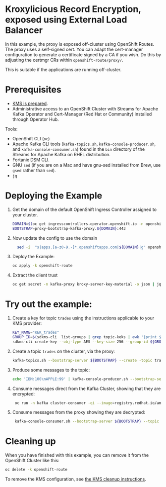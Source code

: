 # Kroxylicious Record Encryption, exposed using External Load Balancer

In this example, the proxy is exposed off-cluster using OpenShift Routes.  The proxy uses a self-signed cert.  You
can adapt the cert-manager configuration to generate a certificate signed by a CA if you wish. Do this by adjusting the
certmgr CRs within `openshift-route/proxy/`.

This is suitable if the applications are running off-cluster. 

# Prerequisites

* [KMS is prepared](../PREPARE_KMS.md).
* Administrative access to an OpenShift Cluster with Streams for Apache Kafka Operator and Cert-Manager (Red Hat or Community) installed through Operator Hub.

Tools:

* OpenShift CLI (`oc`)
* Apache Kafka CLI tools (`kafka-topics.sh`, `kafka-console-producer.sh`, and `kafka-console-consumer.sh`) found in the `bin` directory of the Streams for Apache Kafka on RHEL distribution.
* Fortanix DSM CLI.
* GNU `sed` (if you are on a Mac and have gnu-sed installed from Brew, use `gsed` rather than `sed`).
* `jq`

# Deploying the Example

1. Get the domain of the default OpenShift Ingress Controller assigned to your cluster.
   ```sh
   DOMAIN=$(oc get ingresscontrollers.operator.openshift.io -n openshift-ingress-operator default  --template='{{.spec.domain}}')
   BOOTSTRAP=proxy-bootstrap-kafka-proxy.${DOMAIN}:443
   ```
2. Now update the config to use the domain
   ```sh
     sed -i  "s|apps.[a-z0-9.-]*.openshiftapps.com|${DOMAIN}|g" openshift-route/proxy/proxy-config.yaml openshift-route/proxy/server-certificate.yaml
   ```
3. Deploy the Example:
   ```sh
   oc apply -k openshift-route
   ```
5. Extract the client trust
   ```sh
   oc get secret -n kafka-proxy kroxy-server-key-material -o json | jq -r ".data.\"tls.crt\" | @base64d" > client.pem
   ```

# Try out the example:

1. Create a key for topic `trades` using the instructions applicable to your KMS provider:
   
   ```sh
   KEY_NAME="KEK_trades"
   GROUP_ID=$(sdkms-cli  list-groups | grep topic-keks | awk '{print $1}')
   sdkms-cli create-key --obj-type AES --key-size 256 --group-id ${GROUP_ID} --name ${KEY_NAME} --key-ops ENCRYPT,DECRYPT,APPMANAGEABLE
   ```

2. Create a topic `trades` on the cluster, via the proxy:
   ```sh
   kafka-topics.sh --bootstrap-server ${BOOTSTRAP} --create -topic trades  --command-config openshift-route/client.properties
   ```
3. Produce some messages to the topic:
   ```sh
   echo 'IBM:100\nAPPLE:99' | kafka-console-producer.sh --bootstrap-server ${BOOTSTRAP} --topic trades --producer.config openshift-route/client.properties
   ```
4. Consume messages direct from the Kafka Cluster, showing that they are encrypted:
   ```sh
    oc run -n kafka cluster-consumer -qi --image=registry.redhat.io/amq-streams/kafka-38-rhel9:2.8.0 --rm=true --restart=Never -- ./bin/kafka-console-consumer.sh  --bootstrap-server my-cluster-kafka-bootstrap:9092 --topic trades --from-beginning --timeout-ms 10000
   ```
5. Consume messages from the proxy showing they are decrypted:
   ```sh
    kafka-console-consumer.sh --bootstrap-server ${BOOTSTRAP} --topic trades --from-beginning --timeout-ms 10000 --consumer.config openshift-route/client.properties
   ```   

# Cleaning up

When you have finished with this example, you can remove it from the OpenShift Cluster like this:

```sh
oc delete -k openshift-route
```

To remove the KMS configuration, see [the KMS cleanup instructions](../PREPARE_KMS.md#cleaning-up).

